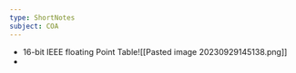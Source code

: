 ```yaml
---
type: ShortNotes
subject: COA
---
```

- 16-bit IEEE floating Point Table![[Pasted image 20230929145138.png]]
- 